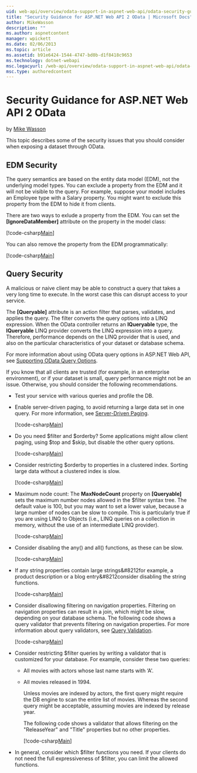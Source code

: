 ```yaml
---
uid: web-api/overview/odata-support-in-aspnet-web-api/odata-security-guidance
title: "Security Guidance for ASP.NET Web API 2 OData | Microsoft Docs"
author: MikeWasson
description: ""
ms.author: aspnetcontent
manager: wpickett
ms.date: 02/06/2013
ms.topic: article
ms.assetid: b91e6424-1544-4747-bd0b-d1f8418c9653
ms.technology: dotnet-webapi
msc.legacyurl: /web-api/overview/odata-support-in-aspnet-web-api/odata-security-guidance
msc.type: authoredcontent
---
```

Security Guidance for ASP.NET Web API 2 OData
====================
by [Mike Wasson](https://github.com/MikeWasson)

This topic describes some of the security issues that you should consider when exposing a dataset through OData.

## EDM Security

The query semantics are based on the entity data model (EDM), not the underlying model types. You can exclude a property from the EDM and it will not be visible to the query. For example, suppose your model includes an Employee type with a Salary property. You might want to exclude this property from the EDM to hide it from clients.

There are two ways to exlude a property from the EDM. You can set the **[IgnoreDataMember]** attribute on the property in the model class:

[!code-csharp[Main](odata-security-guidance/samples/sample1.cs)]

You can also remove the property from the EDM programmatically:

[!code-csharp[Main](odata-security-guidance/samples/sample2.cs)]

## Query Security

A malicious or naive client may be able to construct a query that takes a very long time to execute. In the worst case this can disrupt access to your service.

The **[Queryable]** attribute is an action filter that parses, validates, and applies the query. The filter converts the query options into a LINQ expression. When the OData controller returns an **IQueryable** type, the **IQueryable** LINQ provider converts the LINQ expression into a query. Therefore, performance depends on the LINQ provider that is used, and also on the particular characteristics of your dataset or database schema.

For more information about using OData query options in ASP.NET Web API, see [Supporting OData Query Options](supporting-odata-query-options.md).

If you know that all clients are trusted (for example, in an enterprise environment), or if your dataset is small, query performance might not be an issue. Otherwise, you should consider the following recommendations.

- Test your service with various queries and profile the DB.
- Enable server-driven paging, to avoid returning a large data set in one query. For more information, see [Server-Driven Paging](supporting-odata-query-options.md#server-paging). 

    [!code-csharp[Main](odata-security-guidance/samples/sample3.cs)]
- Do you need $filter and $orderby? Some applications might allow client paging, using $top and $skip, but disable the other query options. 

    [!code-csharp[Main](odata-security-guidance/samples/sample4.cs)]
- Consider restricting $orderby to properties in a clustered index. Sorting large data without a clustered index is slow. 

    [!code-csharp[Main](odata-security-guidance/samples/sample5.cs)]
- Maximum node count: The **MaxNodeCount** property on **[Queryable]** sets the maximum number nodes allowed in the $filter syntax tree. The default value is 100, but you may want to set a lower value, because a large number of nodes can be slow to compile. This is particularly true if you are using LINQ to Objects (i.e., LINQ queries on a collection in memory, without the use of an intermediate LINQ provider). 

    [!code-csharp[Main](odata-security-guidance/samples/sample6.cs)]
- Consider disabling the any() and all() functions, as these can be slow. 

    [!code-csharp[Main](odata-security-guidance/samples/sample7.cs)]
- If any string properties contain large strings&#8212for example, a product description or a blog entry&#8212consider disabling the string functions. 

    [!code-csharp[Main](odata-security-guidance/samples/sample8.cs)]
- Consider disallowing filtering on navigation properties. Filtering on navigation properties can result in a join, which might be slow, depending on your database schema. The following code shows a query validator that prevents filtering on navigation properties. For more information about query validators, see [Query Validation](supporting-odata-query-options.md#query-validation). 

    [!code-csharp[Main](odata-security-guidance/samples/sample9.cs)]
- Consider restricting $filter queries by writing a validator that is customized for your database. For example, consider these two queries: 

  - All movies with actors whose last name starts with ‘A'.
  - All movies released in 1994.

    Unless movies are indexed by actors, the first query might require the DB engine to scan the entire list of movies. Whereas the second query might be acceptable, assuming movies are indexed by release year.

    The following code shows a validator that allows filtering on the "ReleaseYear" and "Title" properties but no other properties.

    [!code-csharp[Main](odata-security-guidance/samples/sample10.cs)]
- In general, consider which $filter functions you need. If your clients do not need the full expressiveness of $filter, you can limit the allowed functions.
